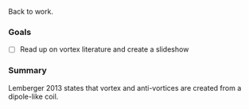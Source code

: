 Back to work.
### Goals
- [ ] Read up on vortex literature and create a slideshow

### Summary
Lemberger 2013 states that vortex and anti-vortices are created from a dipole-like coil.
